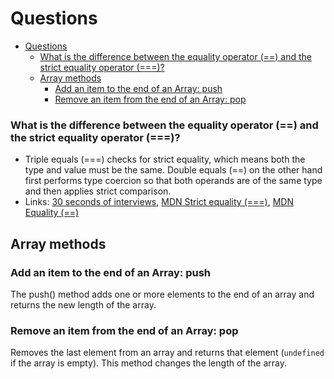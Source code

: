 # Questions

- [Questions](#questions)
    - [What is the difference between the equality operator (==) and the strict equality operator (===)?](#what-is-the-difference-between-the-equality-operator--and-the-strict-equality-operator-)
  - [Array methods](#array-methods)
    - [Add an item to the end of an Array: push](#add-an-item-to-the-end-of-an-array-push)
    - [Remove an item from the end of an Array: pop](#remove-an-item-from-the-end-of-an-array-pop)

### What is the difference between the equality operator (==) and the strict equality operator (===)?
- Triple equals (===) checks for strict equality, which means both the type and value must be the same. Double equals (==) on the other hand first performs type coercion so that both operands are of the same type and then applies strict comparison.
- Links: [30 seconds of interviews], [MDN Strict equality (===)], [MDN Equality (==)]

[30 seconds of interviews]: https://30secondsofinterviews.org/
[MDN Strict equality (===)]: https://developer.mozilla.org/en-US/docs/Web/JavaScript/Reference/Operators/Strict_equality
[MDN Equality (==)]: https://developer.mozilla.org/en-US/docs/Web/JavaScript/Reference/Operators/Equality


## Array methods
### Add an item to the end of an Array: push

The push() method adds one or more elements to the end of an array and returns the new length of the array.
### Remove an item from the end of an Array: pop

Removes the last element from an array and returns that element (`undefined` if the array is empty). This method changes the length of the array.